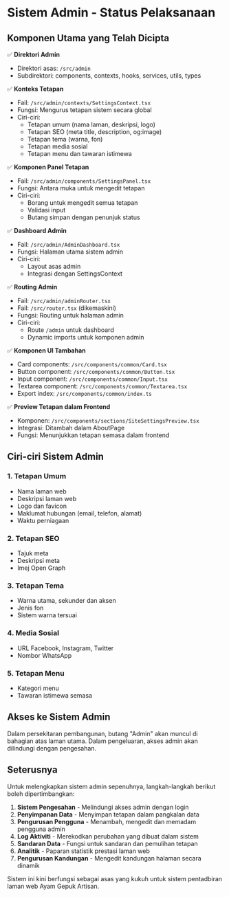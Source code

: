 # Sistem Admin - Status Pelaksanaan

## Komponen Utama yang Telah Dicipta

✅ **Direktori Admin**
- Direktori asas: `/src/admin`
- Subdirektori: components, contexts, hooks, services, utils, types

✅ **Konteks Tetapan**
- Fail: `/src/admin/contexts/SettingsContext.tsx`
- Fungsi: Mengurus tetapan sistem secara global
- Ciri-ciri:
  - Tetapan umum (nama laman, deskripsi, logo)
  - Tetapan SEO (meta title, description, og:image)
  - Tetapan tema (warna, fon)
  - Tetapan media sosial
  - Tetapan menu dan tawaran istimewa

✅ **Komponen Panel Tetapan**
- Fail: `/src/admin/components/SettingsPanel.tsx`
- Fungsi: Antara muka untuk mengedit tetapan
- Ciri-ciri:
  - Borang untuk mengedit semua tetapan
  - Validasi input
  - Butang simpan dengan penunjuk status

✅ **Dashboard Admin**
- Fail: `/src/admin/AdminDashboard.tsx`
- Fungsi: Halaman utama sistem admin
- Ciri-ciri:
  - Layout asas admin
  - Integrasi dengan SettingsContext

✅ **Routing Admin**
- Fail: `/src/admin/adminRouter.tsx`
- Fail: `/src/router.tsx` (dikemaskini)
- Fungsi: Routing untuk halaman admin
- Ciri-ciri:
  - Route `/admin` untuk dashboard
  - Dynamic imports untuk komponen admin

✅ **Komponen UI Tambahan**
- Card components: `/src/components/common/Card.tsx`
- Button component: `/src/components/common/Button.tsx`
- Input component: `/src/components/common/Input.tsx`
- Textarea component: `/src/components/common/Textarea.tsx`
- Export index: `/src/components/common/index.ts`

✅ **Preview Tetapan dalam Frontend**
- Komponen: `/src/components/sections/SiteSettingsPreview.tsx`
- Integrasi: Ditambah dalam AboutPage
- Fungsi: Menunjukkan tetapan semasa dalam frontend

## Ciri-ciri Sistem Admin

### 1. Tetapan Umum
- Nama laman web
- Deskripsi laman web
- Logo dan favicon
- Maklumat hubungan (email, telefon, alamat)
- Waktu perniagaan

### 2. Tetapan SEO
- Tajuk meta
- Deskripsi meta
- Imej Open Graph

### 3. Tetapan Tema
- Warna utama, sekunder dan aksen
- Jenis fon
- Sistem warna tersuai

### 4. Media Sosial
- URL Facebook, Instagram, Twitter
- Nombor WhatsApp

### 5. Tetapan Menu
- Kategori menu
- Tawaran istimewa semasa

## Akses ke Sistem Admin

Dalam persekitaran pembangunan, butang "Admin" akan muncul di bahagian atas laman utama.
Dalam pengeluaran, akses admin akan dilindungi dengan pengesahan.

## Seterusnya

Untuk melengkapkan sistem admin sepenuhnya, langkah-langkah berikut boleh dipertimbangkan:

1. **Sistem Pengesahan** - Melindungi akses admin dengan login
2. **Penyimpanan Data** - Menyimpan tetapan dalam pangkalan data
3. **Pengurusan Pengguna** - Menambah, mengedit dan memadam pengguna admin
4. **Log Aktiviti** - Merekodkan perubahan yang dibuat dalam sistem
5. **Sandaran Data** - Fungsi untuk sandaran dan pemulihan tetapan
6. **Analitik** - Paparan statistik prestasi laman web
7. **Pengurusan Kandungan** - Mengedit kandungan halaman secara dinamik

Sistem ini kini berfungsi sebagai asas yang kukuh untuk sistem pentadbiran laman web Ayam Gepuk Artisan.